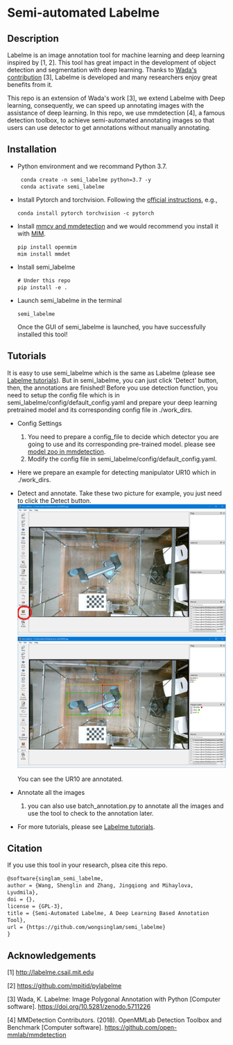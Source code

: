 # Semi-automated Labelme

## Description
Labelme is an image annotation tool for machine learning and deep learning inspired by [1, 2]. This tool has great impact in the development of object detection and segmentation with deep learning. Thanks to [Wada's contribution](https://github.com/wkentaro/labelme) [3], Labelme is developed and many researchers enjoy great benefits from it. 

This repo is an extension of Wada's work [3], we extend Labelme with Deep learning, consequently, we can speed up annotating images with the assistance of deep learning. In this repo, we use mmdetection [4], a famous detection toolbox, to achieve semi-automated annotating images so that users can use detector to get annotations without manually annotating.

## Installation
- Python environment and we recommand Python 3.7.
  ```
   conda create -n semi_labelme python=3.7 -y
   conda activate semi_labelme
  ```
- Install Pytorch and torchvision. Following the [official instructions](https://pytorch.org/), e.g.,
  ```shell
  conda install pytorch torchvision -c pytorch
  ```
- Install [mmcv and mmdetection](https://github.com/open-mmlab/mmdetection/blob/master/docs/en/get_started.md) and we would recommend you install it with [MIM](https://github.com/open-mmlab/mim).
  ```
  pip install openmim
  mim install mmdet
  ```

- Install semi_labelme
  ```
  # Under this repo
  pip install -e .
  ```

- Launch semi_labelme in the terminal
  ```
  semi_labelme
  ```
  Once the GUI of semi_labelme is launched, you have successfully installed this tool!
## Tutorials

It is easy to use semi_labelme which is the same as Labelme (please see [Labelme tutorials](https://github.com/wkentaro/labelme/tree/main/examples/tutorial#tutorial-single-image-example)). But in semi_labelme, you can just click 'Detect' button, then, the annotations are finished! Before you use detection function, you need to setup the config file which is in semi_labelme/config/default_config.yaml and prepare your deep learning pretrained model and its corresponding config file in ./work_dirs.

- Config Settings
  1. You need to prepare a config_file to decide which detector you are going to use and its corresponding pre-trained model. please see [model zoo in mmdetection](https://github.com/open-mmlab/mmdetection/blob/master/docs/en/model_zoo.md).
  2. Modify the config file in semi_labelme/config/default_config.yaml.

- Here we prepare an example for detecting manipulator UR10 which in ./work_dirs.

- Detect and annotate. Take these two picture for example, you just need to click the Detect button.  
  ![avatar](misc/1.png)
  ![avatar](misc/2.png)
  
  You can see the UR10 are annotated.

- Annotate all the images
   1. you can also use batch_annotation.py to annotate all the images and use the tool to check to the annotation later.

- For more tutorials, please see [Labelme tutorials](https://github.com/wkentaro/labelme/tree/main/examples/tutorial#tutorial-single-image-example).


## Citation

If you use this tool in your research, plsea cite this repo.

```
@software{singlam_semi_labelme,
author = {Wang, Shenglin and Zhang, Jingqiong and Mihaylova, Lyudmila},
doi = {},
license = {GPL-3},
title = {Semi-Automated Labelme, A Deep Learning Based Annotation Tool},
url = {https://github.com/wongsinglam/semi_labelme}
}
```

## Acknowledgements

[1] http://labelme.csail.mit.edu

[2] https://github.com/mpitid/pylabelme

[3] Wada, K. Labelme: Image Polygonal Annotation with Python [Computer software]. https://doi.org/10.5281/zenodo.5711226

[4] MMDetection Contributors. (2018). OpenMMLab Detection Toolbox and Benchmark [Computer software]. https://github.com/open-mmlab/mmdetection

